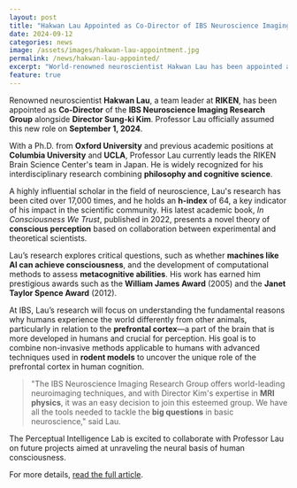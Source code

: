 ```yaml
---
layout: post
title: "Hakwan Lau Appointed as Co-Director of IBS Neuroscience Imaging Research Group"
date: 2024-09-12
categories: news
image: /assets/images/hakwan-lau-appointment.jpg
permalink: /news/hakwan-lau-appointed/
excerpt: "World-renowned neuroscientist Hakwan Lau has been appointed as Co-Director of the IBS Neuroscience Imaging Research Group, leading groundbreaking research on the neural mechanisms of consciousness."
feature: true
---
```


Renowned neuroscientist **Hakwan Lau**, a team leader at **RIKEN**, has been appointed as **Co-Director** of the **IBS Neuroscience Imaging Research Group** alongside **Director Sung-ki Kim**. Professor Lau officially assumed this new role on **September 1, 2024**.

With a Ph.D. from **Oxford University** and previous academic positions at **Columbia University** and **UCLA**, Professor Lau currently leads the RIKEN Brain Science Center's team in Japan. He is widely recognized for his interdisciplinary research combining **philosophy and cognitive science**.

A highly influential scholar in the field of neuroscience, Lau's research has been cited over 17,000 times, and he holds an **h-index** of 64, a key indicator of his impact in the scientific community. His latest academic book, *In Consciousness We Trust*, published in 2022, presents a novel theory of **conscious perception** based on collaboration between experimental and theoretical scientists.

Lau’s research explores critical questions, such as whether **machines like AI can achieve consciousness**, and the development of computational methods to assess **metacognitive abilities**. His work has earned him prestigious awards such as the **William James Award** (2005) and the **Janet Taylor Spence Award** (2012).

At IBS, Lau’s research will focus on understanding the fundamental reasons why humans experience the world differently from other animals, particularly in relation to the **prefrontal cortex**—a part of the brain that is more developed in humans and crucial for perception. His goal is to combine non-invasive methods applicable to humans with advanced techniques used in **rodent models** to uncover the unique role of the prefrontal cortex in human cognition.

> "The IBS Neuroscience Imaging Research Group offers world-leading neuroimaging techniques, and with Director Kim's expertise in **MRI physics**, it was an easy decision to join this esteemed group. We have all the tools needed to tackle the **big questions** in basic neuroscience," said Lau.

The Perceptual Intelligence Lab is excited to collaborate with Professor Lau on future projects aimed at unraveling the neural basis of human consciousness.

For more details, [read the full article](https://eng.skku.edu/skku/campus/skk_comm/news01.do?mode=view&articleNo=120412&article.offset=0&articleLimit=10).
